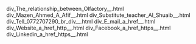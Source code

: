 div_The_relationship_between_Olfactory__.html
div_Mazen_Ahmed_A_Afif__.html
div_Substitute_teacher_Al_Shuaib__.html
div_Tell_0772707290_br_div__.html
div_E_mail_a_href__.html
div_Website_a_href_http__.html
div_Facebook_a_href_https__.html
div_Linkedin_a_href_https__.html